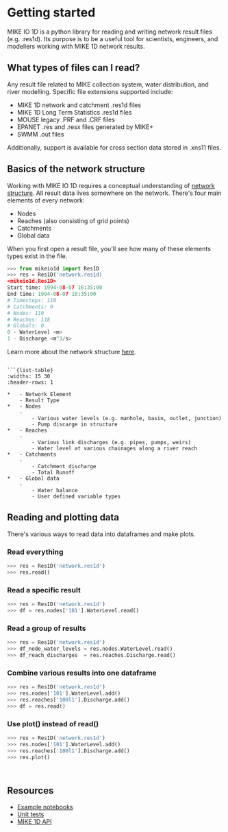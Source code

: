 # Getting started

MIKE IO 1D is a python library for reading and writing network result files (e.g. .res1d). Its purpose is to be a useful tool for scientists, engineers, and modellers working with MIKE 1D network results.

## What types of files can I read?

Any result file related to MIKE collection system, water distribution, and river modelling. Specific file extensions supported include:

* MIKE 1D network and catchment .res1d files
* MIKE 1D Long Term Statistics .res1d files
* MOUSE legacy .PRF and .CRF files
* EPANET .res and .resx files generated by MIKE+
* SWMM .out files

Additionally, support is available for cross section data stored in .xns11 files.

## Basics of the network structure

Working with MIKE IO 1D requires a conceptual understanding of [network structure](network). All result data lives somewhere on the network. There's four main elements of every network:

* Nodes
* Reaches (also consisting of grid points)
* Catchments
* Global data

When you first open a result file, you'll see how many of these elements types exist in the file.
```python
>>> from mikeio1d import Res1D
>>> res = Res1D('network.res1d)
<mikeio1d.Res1D>
Start time: 1994-08-07 16:35:00
End time: 1994-08-07 18:35:00
# Timesteps: 110
# Catchments: 0
# Nodes: 119
# Reaches: 118
# Globals: 0
0 - WaterLevel <m>
1 - Discharge <m^3/s>
```

Learn more about the network structure [here](network).

```{tip} The network structure is generic and applies to different domains (e.g. collection systems, water distribution, rivers). Here's a few examples of result types mapped onto this structure.

```{list-table}
:widths: 15 30
:header-rows: 1

*   - Network Element
    - Result Type
*   - Nodes
    -
        - Various water levels (e.g. manhole, basin, outlet, junction)
        - Pump discarge in structure
*   - Reaches
    -
        - Various link discharges (e.g. pipes, pumps, weirs)
        - Water level at various chainages along a river reach
*   - Catchments
    -
        - Catchment discharge
        - Total Runoff
*   - Global data
    -
        - Water balance
        - User defined variable types
```

## Reading and plotting data

There's various ways to read data into dataframes and make plots.

### Read everything

```python
>>> res = Res1D('network.res1d')
>>> res.read()
```

### Read a specific result
```python
>>> res = Res1D('network.res1d')
>>> df = res.nodes['101'].WaterLevel.read()
```

### Read a group of results
```python
>>> res = Res1D('network.res1d')
>>> df_node_water_levels = res.nodes.WaterLevel.read()
>>> df_reach_discharges  = res.reaches.Discharge.read()
```

### Combine various results into one dataframe
```python
>>> res = Res1D('network.res1d')
>>> res.nodes['101'].WaterLevel.add()
>>> res.reaches['100l1'].Discharge.add()
>>> df = res.read()
```

### Use plot() instead of read()
```python
>>> res = Res1D('network.res1d')
>>> res.nodes['101'].WaterLevel.add()
>>> res.reaches['100l1'].Discharge.add()
>>> res.plot()
```

```{hint} Think of add() as in 'add this to some collection of results I eventually want to read to a dataframe'.
```
```{caution} The add() workflow may change to something more intuitive. Join the discussion on GitHub to share your opinion :)'.
```

## Resources

* [Example notebooks](https://nbviewer.jupyter.org/github/DHI/mikeio1d/tree/main/notebooks/)
* [Unit tests](https://github.com/DHI/mikeio1d/tree/main/tests)
* [MIKE 1D API](http://docs.mikepoweredbydhi.com/engine_libraries/mike1d/mike1d_api/)
